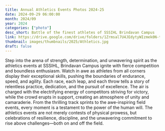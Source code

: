 ```yaml
---
title: Annual Athletics Events Photos 2024-25
date: 2024-09-29 06:00:00
month: 2024/09
year: 2024
categories: ["photo"]
desc_short: Battle of the finest athletes of SSSIHL Brindavan Campus
link: https://drive.google.com/drive/folders/1Zrmsal7U4JEdytyWIzmek0N-tNJTZU-F?usp=drive_link
thumbnail: images/thumbnails/2025/Athletics.jpg
draft: false
---
```


 Step into the arena of strength, determination, and unwavering spirit as the athletics events at SSSIHL, Brindavan Campus ignite with fierce competition and boundless enthusiasm. Watch in awe as athletes from all corners display their exceptional skills, pushing the boundaries of endurance, speed, and agility. Each race, each leap, and each throw tells a story of relentless practice, dedication, and the pursuit of excellence. The air is charged with the electrifying energy of competitors striving for victory, while the crowd erupts in support, creating an atmosphere of unity and camaraderie. From the thrilling track sprints to the awe-inspiring field events, every moment is a testament to the power of the human will. The athletics events are not merely contests of physical prowess, but celebrations of resilience, discipline, and the unwavering commitment to rise above challenges—both on and off the field.